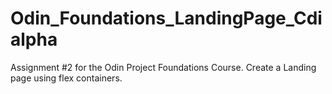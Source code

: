 # Odin_Foundations_LandingPage_Cdialpha
Assignment #2 for the Odin Project Foundations Course. Create a Landing page using flex containers.
